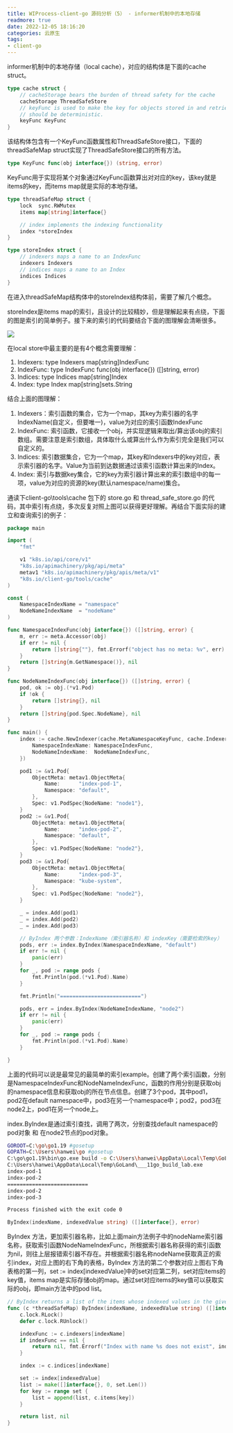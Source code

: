 ```yaml
---
title: WIProcess-client-go 源码分析（5） - informer机制中的本地存储
readmore: true
date: 2022-12-05 18:16:20
categories: 云原生
tags:
- client-go
---
```


informer机制中的本地存储（local cache），对应的结构体是下面的cache struct。

```go
type cache struct {
	// cacheStorage bears the burden of thread safety for the cache
	cacheStorage ThreadSafeStore
	// keyFunc is used to make the key for objects stored in and retrieved from items, and
	// should be deterministic.
	keyFunc KeyFunc
}
```

该结构体包含有一个KeyFunc函数属性和ThreadSafeStore接口，下面的threadSafeMap struct实现了ThreadSafeStore接口的所有方法。

```go
type KeyFunc func(obj interface{}) (string, error)
```

KeyFunc用于实现将某个对象通过KeyFunc函数算出对对应的key，该key就是items的key，而items map就是实际的本地存储。

```go
type threadSafeMap struct {
	lock  sync.RWMutex
	items map[string]interface{}

	// index implements the indexing functionality
	index *storeIndex
}
```

```go
type storeIndex struct {
	// indexers maps a name to an IndexFunc
	indexers Indexers
	// indices maps a name to an Index
	indices Indices
}
```

在进入threadSafeMap结构体中的storeIndex结构体前，需要了解几个概念。

storeIndex是items map的索引，且设计的比较精妙，但是理解起来有点绕，下面的图是索引的简单例子。接下来的索引的代码要结合下面的图理解会清晰很多。

![](/images/client-go-5/2022-12-05-11-01-45.png)

在local store中最主要的是有4个概念需要理解：

1. Indexers: type Indexers map[string]IndexFunc
2. IndexFunc: type IndexFunc func(obj interface{}) ([]string, error)
3. Indices: type Indices map[string]Index
4. Index: type Index map[string]sets.String

结合上面的图理解：
1. Indexers：索引函数的集合，它为一个map，其key为索引器的名字IndexName(自定义，但要唯一)，value为对应的索引函数IndexFunc
2. IndexFunc: 索引函数，它接收一个obj，并实现逻辑来取出/算出该obj的索引数组。需要注意是索引数组，具体取什么或算出什么作为索引完全是我们可以自定义的。
3. Indices: 索引数据集合，它为一个map，其key和Indexers中的key对应，表示索引器的名字。Value为当前到达数据通过该索引函数计算出来的Index。
4. Index: 索引与数据key集合，它的key为索引器计算出来的索引数组中的每一项，value为对应的资源的key(默认namespace/name)集合。

通读下client-go\tools\cache 包下的 store.go 和 thread_safe_store.go 的代码，其中索引有点绕，多次反复对照上图可以获得更好理解。再结合下面实际的建立和查询索引的例子：

```go
package main

import (
	"fmt"

	v1 "k8s.io/api/core/v1"
	"k8s.io/apimachinery/pkg/api/meta"
	metav1 "k8s.io/apimachinery/pkg/apis/meta/v1"
	"k8s.io/client-go/tools/cache"
)

const (
	NamespaceIndexName = "namespace"
	NodeNameIndexName  = "nodeName"
)

func NamespaceIndexFunc(obj interface{}) ([]string, error) {
	m, err := meta.Accessor(obj)
	if err != nil {
		return []string{""}, fmt.Errorf("object has no meta: %v", err)
	}
	return []string{m.GetNamespace()}, nil
}

func NodeNameIndexFunc(obj interface{}) ([]string, error) {
	pod, ok := obj.(*v1.Pod)
	if !ok {
		return []string{}, nil
	}
	return []string{pod.Spec.NodeName}, nil
}

func main() {
	index := cache.NewIndexer(cache.MetaNamespaceKeyFunc, cache.Indexers{
		NamespaceIndexName: NamespaceIndexFunc,
		NodeNameIndexName:  NodeNameIndexFunc,
	})

	pod1 := &v1.Pod{
		ObjectMeta: metav1.ObjectMeta{
			Name:      "index-pod-1",
			Namespace: "default",
		},
		Spec: v1.PodSpec{NodeName: "node1"},
	}
	pod2 := &v1.Pod{
		ObjectMeta: metav1.ObjectMeta{
			Name:      "index-pod-2",
			Namespace: "default",
		},
		Spec: v1.PodSpec{NodeName: "node2"},
	}
	pod3 := &v1.Pod{
		ObjectMeta: metav1.ObjectMeta{
			Name:      "index-pod-3",
			Namespace: "kube-system",
		},
		Spec: v1.PodSpec{NodeName: "node2"},
	}

	_ = index.Add(pod1)
	_ = index.Add(pod2)
	_ = index.Add(pod3)

	// ByIndex 两个参数：IndexName（索引器名称）和 indexKey（需要检索的key）
	pods, err := index.ByIndex(NamespaceIndexName, "default")
	if err != nil {
		panic(err)
	}
	for _, pod := range pods {
		fmt.Println(pod.(*v1.Pod).Name)
	}

	fmt.Println("==========================")

	pods, err = index.ByIndex(NodeNameIndexName, "node2")
	if err != nil {
		panic(err)
	}
	for _, pod := range pods {
		fmt.Println(pod.(*v1.Pod).Name)
	}

}
```

上面的代码可以说是最常见的最简单的索引example。创建了两个索引函数，分别是NamespaceIndexFunc和NodeNameIndexFunc，函数的作用分别是获取obj的namespace信息和获取obj的所在节点信息。创建了3个pod，其中pod1，pod2在default namespace中，pod3在另一个namespace中；pod2，pod3在node2上，pod1在另一个node上。

index.ByIndex是通过索引查找，调用了两次，分别查找default namespace的pod对象 和 在node2节点的pod对象。

```bash
GOROOT=C:\go\go1.19 #gosetup
GOPATH=C:\Users\hanwei\go #gosetup
C:\go\go1.19\bin\go.exe build -o C:\Users\hanwei\AppData\Local\Temp\GoLand\___11go_build_lab.exe lab #gosetup
C:\Users\hanwei\AppData\Local\Temp\GoLand\___11go_build_lab.exe
index-pod-1
index-pod-2
==========================
index-pod-2
index-pod-3

Process finished with the exit code 0
```

```go
ByIndex(indexName, indexedValue string) ([]interface{}, error)
```

ByIndex 方法，更加索引器名称，比如上面main方法例子中的nodeName索引器名称，获取索引函数NodeNameIndexFunc，所根据索引器名称获得的索引函数为nil，则往上层报错索引器不存在。并根据索引器名称nodeName获取真正的索引index，对应上图的右下角的表格，ByIndex 方法的第二个参数对应上图右下角表格的第一列，set := index[indexedValue]中的set对应第二列，set对应items的key值，items map是实际存储obj的map。通过set对应items的key值可以获取实际的obj，即main方法中的pod list。

```go
// ByIndex returns a list of the items whose indexed values in the given index include the given indexed value
func (c *threadSafeMap) ByIndex(indexName, indexedValue string) ([]interface{}, error) {
	c.lock.RLock()
	defer c.lock.RUnlock()

	indexFunc := c.indexers[indexName]
	if indexFunc == nil {
		return nil, fmt.Errorf("Index with name %s does not exist", indexName)
	}

	index := c.indices[indexName]

	set := index[indexedValue]
	list := make([]interface{}, 0, set.Len())
	for key := range set {
		list = append(list, c.items[key])
	}

	return list, nil
}
```

```go

```

```go

```

```go

```